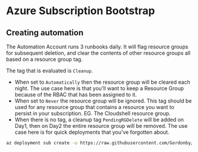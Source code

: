 # Azure Subscription Bootstrap

## Creating automation

The Automation Account runs 3 runbooks daily.
It will flag resource groups for subsequent deletion, and clear the contents of other resource groups all based on a resource group tag.

The tag that is evaluated is `Cleanup`. 

- When set to `Automatically` then the resource group will be cleared each night. The use case here is that you'll want to keep a Resource Group because of the RBAC that has been assigned to it.
- When set to `Never` the resource group will be ignored. This tag should be used for any resource group that contains a resource you want to persist in your subscription. EG. The Cloudshell resource group.
- When there is no tag, a cleanup tag `PendingRGDelete` will be added on Day1, then on Day2 the entire resource group will be removed. The use case here is for quick deployments that you've forgotten about.

```bash
az deployment sub create -u https://raw.githubusercontent.com/Gordonby/Snippets/master/AzureSubscriptionBootstrap/main.json -n SubscriptionMaintenance -l WestEurope
```
